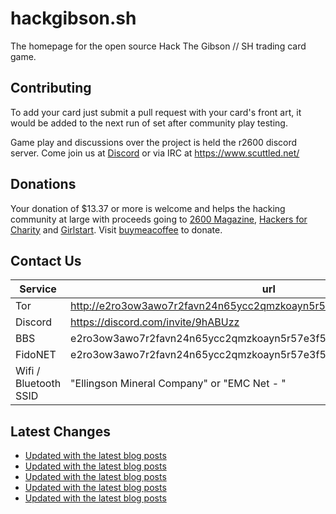 # hackgibson.sh
The homepage for the open source Hack The Gibson // SH trading card game.


## Contributing

To add your card just submit a pull request with your card's front art, it would be added to the next run of set after community play testing.

Game play and discussions over the project is held the r2600 discord server. Come join us at [Discord](https://discord.com/invite/9hABUzz) or via IRC at https://www.scuttled.net/


## Donations

Your donation of $13.37 or more is welcome and helps the hacking community at large with proceeds going to [2600 Magazine](https://2600.com/), [Hackers for Charity](https://hackersforcharity.org) and [Girlstart](https://girlstart.org).  Visit [buymeacoffee](https://www.buymeacoffee.com/hackgibson.sh) to donate.


## Contact Us

Service | url
-|-
Tor | http://e2ro3ow3awo7r2favn24n65ycc2qmzkoayn5r57e3f56nvjwdcgg32ad.onion
Discord | https://discord.com/invite/9hABUzz
BBS | e2ro3ow3awo7r2favn24n65ycc2qmzkoayn5r57e3f56nvjwdcgg32ad.onion:23
FidoNET | e2ro3ow3awo7r2favn24n65ycc2qmzkoayn5r57e3f56nvjwdcgg32ad.onion:24554
Wifi / Bluetooth SSID | "Ellingson Mineral Company" or "EMC Net - <fidonet address>"

## Latest Changes
<!-- BLOG-POST-LIST:START -->
- [Updated with the latest blog posts](https://github.com/DFW2600/hackgibson.sh/commit/451f5487a3badb1f712af0e076fba3822862ad00)
- [Updated with the latest blog posts](https://github.com/DFW2600/hackgibson.sh/commit/e6609d3f3e736b3d233d0eed29521932ec9f2f99)
- [Updated with the latest blog posts](https://github.com/DFW2600/hackgibson.sh/commit/f2b74ec602f7e9608d98697833afc7aedfb30600)
- [Updated with the latest blog posts](https://github.com/DFW2600/hackgibson.sh/commit/6507afa9a18c8d625b6e523e8c7aa5fc2584e939)
- [Updated with the latest blog posts](https://github.com/DFW2600/hackgibson.sh/commit/ca2d348591685dff669ff730f43e949e4b1a30c5)
<!-- BLOG-POST-LIST:END -->
